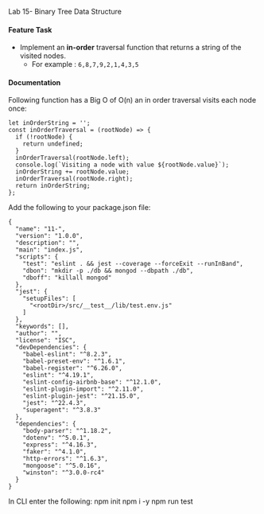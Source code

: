 Lab 15- Binary Tree Data Structure


#### Feature Task
* Implement an **in-order** traversal function that returns a string of the visited nodes.
  * For example : `6,8,7,9,2,1,4,3,5`

####  Documentation

Following function has a Big O of O(n) an in order traversal visits each node once:
```
let inOrderString = '';
const inOrderTraversal = (rootNode) => {
  if (!rootNode) {
    return undefined;
  }
  inOrderTraversal(rootNode.left);
  console.log(`Visiting a node with value ${rootNode.value}`);
  inOrderString += rootNode.value;
  inOrderTraversal(rootNode.right);
  return inOrderString;
};

```

Add the following to your package.json file:
```
{
  "name": "11-",
  "version": "1.0.0",
  "description": "",
  "main": "index.js",
  "scripts": {
    "test": "eslint . && jest --coverage --forceExit --runInBand",
    "dbon": "mkdir -p ./db && mongod --dbpath ./db",
    "dboff": "killall mongod"
  },
  "jest": {
    "setupFiles": [
      "<rootDir>/src/__test__/lib/test.env.js"
    ]
  },
  "keywords": [],
  "author": "",
  "license": "ISC",
  "devDependencies": {
    "babel-eslint": "^8.2.3",
    "babel-preset-env": "^1.6.1",
    "babel-register": "^6.26.0",
    "eslint": "^4.19.1",
    "eslint-config-airbnb-base": "^12.1.0",
    "eslint-plugin-import": "^2.11.0",
    "eslint-plugin-jest": "^21.15.0",
    "jest": "^22.4.3",
    "superagent": "^3.8.3"
  },
  "dependencies": {
    "body-parser": "^1.18.2",
    "dotenv": "^5.0.1",
    "express": "^4.16.3",
    "faker": "^4.1.0",
    "http-errors": "^1.6.3",
    "mongoose": "^5.0.16",
    "winston": "^3.0.0-rc4"
  }
}
```

In CLI enter the following:
 npm init
 npm i -y
 npm run test

